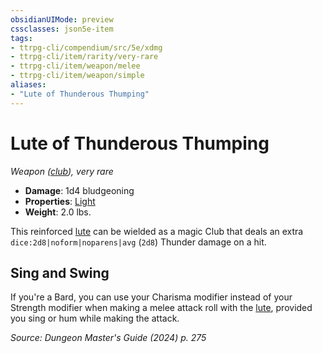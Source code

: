 ```yaml
---
obsidianUIMode: preview
cssclasses: json5e-item
tags:
- ttrpg-cli/compendium/src/5e/xdmg
- ttrpg-cli/item/rarity/very-rare
- ttrpg-cli/item/weapon/melee
- ttrpg-cli/item/weapon/simple
aliases: 
- "Lute of Thunderous Thumping"
---
```

# Lute of Thunderous Thumping
*Weapon ([club](Інструменти%20ДМ/CLI/items/club-xphb.md)), very rare*  


- **Damage**: 1d4 bludgeoning
- **Properties**: [Light](Інструменти%20ДМ/CLI/rules/item-properties.md#Light)
- **Weight**: 2.0 lbs.

This reinforced [lute](Інструменти%20ДМ/CLI/items/lute-xphb.md) can be wielded as a magic Club that deals an extra `dice:2d8|noform|noparens|avg` (`2d8`) Thunder damage on a hit.

## Sing and Swing

If you're a Bard, you can use your Charisma modifier instead of your Strength modifier when making a melee attack roll with the [lute](Інструменти%20ДМ/CLI/items/lute-xphb.md), provided you sing or hum while making the attack.

*Source: Dungeon Master's Guide (2024) p. 275*